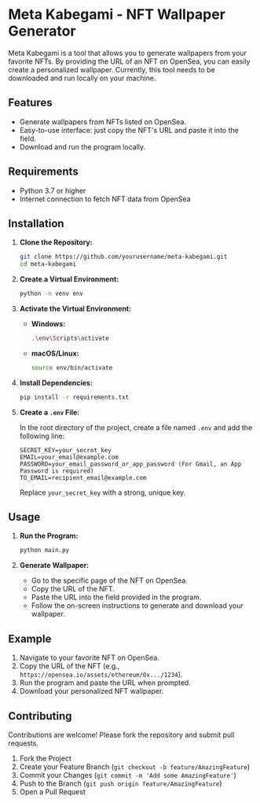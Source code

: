 # Meta Kabegami - NFT Wallpaper Generator

Meta Kabegami is a tool that allows you to generate wallpapers from your favorite NFTs. By providing the URL of an NFT on OpenSea, you can easily create a personalized wallpaper. Currently, this tool needs to be downloaded and run locally on your machine.

## Features

- Generate wallpapers from NFTs listed on OpenSea.
- Easy-to-use interface: just copy the NFT's URL and paste it into the field.
- Download and run the program locally.

## Requirements

- Python 3.7 or higher
- Internet connection to fetch NFT data from OpenSea

## Installation

1. **Clone the Repository:**

    ```bash
    git clone https://github.com/yourusername/meta-kabegami.git
    cd meta-kabegami
    ```

2. **Create a Virtual Environment:**

    ```bash
    python -m venv env
    ```

3. **Activate the Virtual Environment:**

    - **Windows:**

      ```bash
      .\env\Scripts\activate
      ```

    - **macOS/Linux:**

      ```bash
      source env/bin/activate
      ```

4. **Install Dependencies:**

    ```bash
    pip install -r requirements.txt
    ```

5. **Create a `.env` File:**

    In the root directory of the project, create a file named `.env` and add the following line:

    ```plaintext
    SECRET_KEY=your_secret_key
   EMAIL=your_email@example.com
   PASSWORD=your_email_password_or_app_password (For Gmail, an App Password is required)
   TO_EMAIL=recipient_email@example.com
    ```

    Replace `your_secret_key` with a strong, unique key.

## Usage

1. **Run the Program:**

    ```bash
    python main.py
    ```

2. **Generate Wallpaper:**
    - Go to the specific page of the NFT on OpenSea.
    - Copy the URL of the NFT.
    - Paste the URL into the field provided in the program.
    - Follow the on-screen instructions to generate and download your wallpaper.

## Example

1. Navigate to your favorite NFT on OpenSea.
2. Copy the URL of the NFT (e.g., `https://opensea.io/assets/ethereum/0x.../1234`).
3. Run the program and paste the URL when prompted.
4. Download your personalized NFT wallpaper.

## Contributing

Contributions are welcome! Please fork the repository and submit pull requests.

1. Fork the Project
2. Create your Feature Branch (`git checkout -b feature/AmazingFeature`)
3. Commit your Changes (`git commit -m 'Add some AmazingFeature'`)
4. Push to the Branch (`git push origin feature/AmazingFeature`)
5. Open a Pull Request
